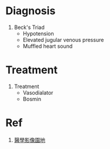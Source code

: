 
# Diagnosis
1. Beck's Triad
	- Hypotension
	- Elevated jugular venous pressure
	- Muffled heart sound

# Treatment
1. Treatment
	- Vasodialator
	- Bosmin

# Ref
1. [醫學影像園地](http://www2.cmu.edu.tw/~cmcmd/ctanatomy/clinical/cardiactamponade.html)
